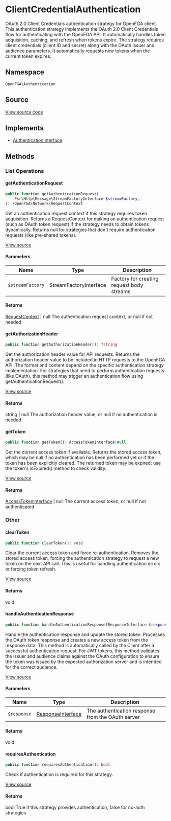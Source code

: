 # ClientCredentialAuthentication

OAuth 2.0 Client Credentials authentication strategy for OpenFGA client. This authentication strategy implements the OAuth 2.0 Client Credentials flow for authenticating with the OpenFGA API. It automatically handles token acquisition, caching, and refresh when tokens expire. The strategy requires client credentials (client ID and secret) along with the OAuth issuer and audience parameters. It automatically requests new tokens when the current token expires.

## Namespace
`OpenFGA\Authentication`

## Source
[View source code](https://github.com/evansims/openfga-php/blob/main/src/Authentication/ClientCredentialAuthentication.php)

## Implements
* [AuthenticationInterface](AuthenticationInterface.md)




## Methods

                                                                                                
### List Operations
#### getAuthenticationRequest


```php
public function getAuthenticationRequest(
    Psr\Http\Message\StreamFactoryInterface $streamFactory,
): ?OpenFGA\Network\RequestContext
```

Get an authentication request context if this strategy requires token acquisition. Returns a RequestContext for making an authentication request (such as OAuth token request) if the strategy needs to obtain tokens dynamically. Returns null for strategies that don&#039;t require authentication requests (like pre-shared tokens).

[View source](https://github.com/evansims/openfga-php/blob/main/src/Authentication/ClientCredentialAuthentication.php#L86)

#### Parameters
| Name | Type | Description |
|------|------|-------------|
| `$streamFactory` | StreamFactoryInterface | Factory for creating request body streams |

#### Returns
[RequestContext](Network/RequestContext.md) &#124; null
 The authentication request context, or null if not needed

#### getAuthorizationHeader


```php
public function getAuthorizationHeader(): ?string
```

Get the authorization header value for API requests. Returns the authorization header value to be included in HTTP requests to the OpenFGA API. The format and content depend on the specific authentication strategy implementation. For strategies that need to perform authentication requests (like OAuth), this method may trigger an authentication flow using getAuthenticationRequest().

[View source](https://github.com/evansims/openfga-php/blob/main/src/Authentication/ClientCredentialAuthentication.php#L128)


#### Returns
string &#124; null
 The authorization header value, or null if no authentication is needed

#### getToken


```php
public function getToken(): AccessTokenInterface|null
```

Get the current access token if available. Returns the stored access token, which may be null if no authentication has been performed yet or if the token has been explicitly cleared. The returned token may be expired; use the token&#039;s isExpired() method to check validity.

[View source](https://github.com/evansims/openfga-php/blob/main/src/Authentication/ClientCredentialAuthentication.php#L147)


#### Returns
[AccessTokenInterface](AccessTokenInterface.md) &#124; null
 The current access token, or null if not authenticated

### Other
#### clearToken


```php
public function clearToken(): void
```

Clear the current access token and force re-authentication. Removes the stored access token, forcing the authentication strategy to request a new token on the next API call. This is useful for handling authentication errors or forcing token refresh.

[View source](https://github.com/evansims/openfga-php/blob/main/src/Authentication/ClientCredentialAuthentication.php#L75)


#### Returns
void

#### handleAuthenticationResponse


```php
public function handleAuthenticationResponse(ResponseInterface $response): void
```

Handle the authentication response and update the stored token. Processes the OAuth token response and creates a new access token from the response data. This method is automatically called by the Client after a successful authentication request. For JWT tokens, this method validates the issuer and audience claims against the OAuth configuration to ensure the token was issued by the expected authorization server and is intended for the correct audience.

[View source](https://github.com/evansims/openfga-php/blob/main/src/Authentication/ClientCredentialAuthentication.php#L174)

#### Parameters
| Name | Type | Description |
|------|------|-------------|
| `$response` | [ResponseInterface](Responses/ResponseInterface.md) | The authentication response from the OAuth server |

#### Returns
void

#### requiresAuthentication


```php
public function requiresAuthentication(): bool
```

Check if authentication is required for this strategy.

[View source](https://github.com/evansims/openfga-php/blob/main/src/Authentication/ClientCredentialAuthentication.php#L187)


#### Returns
bool
 True if this strategy provides authentication, false for no-auth strategies


